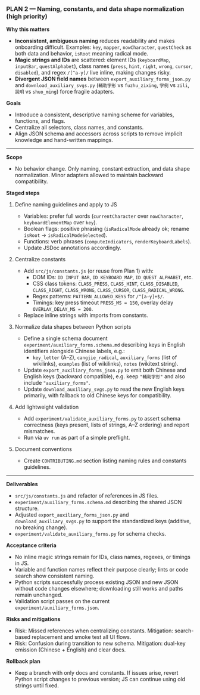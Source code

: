 ### PLAN 2 — Naming, constants, and data shape normalization (high priority)

**Why this matters**
- **Inconsistent, ambiguous naming** reduces readability and makes onboarding difficult. Examples: `key`, `mapper`, `nowCharacter`, `questCheck` as both data and behavior, `isRoot` meaning radical mode.
- **Magic strings and IDs** are scattered: element IDs (`keyboardMap`, `inputBar`, `questAlphabet`), class names (`press`, `hint`, `right`, `wrong`, `cursor`, `disabled`), and regex `/[^a-y]/` live inline, making changes risky.
- **Divergent JSON field names** between `export_auxiliary_forms_json.py` and `download_auxiliary_svgs.py` (`輔助字形` vs `fuzhu_zixing`, `字例` vs `zili`, `說明` vs `shuo_ming`) force fragile adapters.

**Goals**
- Introduce a consistent, descriptive naming scheme for variables, functions, and flags.
- Centralize all selectors, class names, and constants.
- Align JSON schema and accessors across scripts to remove implicit knowledge and hand-written mappings.

---

**Scope**
- No behavior change. Only naming, constant extraction, and data shape normalization. Minor adapters allowed to maintain backward compatibility.

**Staged steps**
1) Define naming guidelines and apply to JS
   - Variables: prefer full words (`currentCharacter` over `nowCharacter`, `keyboardElementMap` over `key`).
   - Boolean flags: positive phrasing (`isRadicalMode` already ok; rename `isRoot` → `isRadicalModeSelected`).
   - Functions: verb phrases (`computeIndicators`, `renderKeyboardLabels`).
   - Update JSDoc annotations accordingly.

2) Centralize constants
   - Add `src/js/constants.js` (or reuse from Plan 1) with:
     - DOM IDs: `ID_INPUT_BAR`, `ID_KEYBOARD_MAP`, `ID_QUEST_ALPHABET`, etc.
     - CSS class tokens: `CLASS_PRESS`, `CLASS_HINT`, `CLASS_DISABLED`, `CLASS_RIGHT`, `CLASS_WRONG`, `CLASS_CURSOR`, `CLASS_RADICAL_WRONG`.
     - Regex patterns: `PATTERN_ALLOWED_KEYS` for `/^[a-y]+$/`.
     - Timings: key press timeout `PRESS_MS = 150`, overlay delay `OVERLAY_DELAY_MS = 200`.
   - Replace inline strings with imports from constants.

3) Normalize data shapes between Python scripts
   - Define a single schema document `experiment/auxiliary_forms.schema.md` describing keys in English identifiers alongside Chinese labels, e.g.:
     - `key_letter` (A–Z), `cangjie_radical`, `auxiliary_forms` (list of wikilinks), `examples` (list of wikilinks), `notes` (wikitext string).
   - Update `export_auxiliary_forms_json.py` to emit both Chinese and English keys (backward compatible), e.g. keep `"輔助字形"` and also include `"auxiliary_forms"`.
   - Update `download_auxiliary_svgs.py` to read the new English keys primarily, with fallback to old Chinese keys for compatibility.

4) Add lightweight validation
   - Add `experiment/validate_auxiliary_forms.py` to assert schema correctness (keys present, lists of strings, A–Z ordering) and report mismatches.
   - Run via `uv run` as part of a simple preflight.

5) Document conventions
   - Create `CONTRIBUTING.md` section listing naming rules and constants guidelines.

---

**Deliverables**
- `src/js/constants.js` and refactor of references in JS files.
- `experiment/auxiliary_forms.schema.md` describing the shared JSON structure.
- Adjusted `export_auxiliary_forms_json.py` and `download_auxiliary_svgs.py` to support the standardized keys (additive, no breaking change).
- `experiment/validate_auxiliary_forms.py` for schema checks.

**Acceptance criteria**
- No inline magic strings remain for IDs, class names, regexes, or timings in JS.
- Variable and function names reflect their purpose clearly; lints or code search show consistent naming.
- Python scripts successfully process existing JSON and new JSON without code changes elsewhere; downloading still works and paths remain unchanged.
- Validation script passes on the current `experiment/auxiliary_forms.json`.

**Risks and mitigations**
- Risk: Missed references when centralizing constants. Mitigation: search-based replacement and smoke test all UI flows.
- Risk: Confusion during transition to new schema. Mitigation: dual-key emission (Chinese + English) and clear docs.

**Rollback plan**
- Keep a branch with only docs and constants. If issues arise, revert Python script changes to previous version; JS can continue using old strings until fixed.


